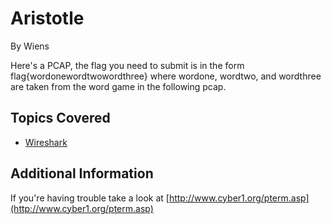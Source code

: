 # Aristotle

By Wiens



Here's a PCAP, the flag you need to submit is in the form flag{wordonewordtwowordthree} where wordone, wordtwo, and wordthree are taken from the word game in the following pcap.
## Topics Covered

- [Wireshark](/forensics/what-is-wireshark/)
## Additional Information

If you're having trouble take a look at [http://www.cyber1.org/pterm.asp](http://www.cyber1.org/pterm.asp)